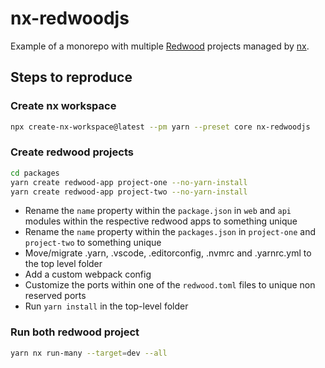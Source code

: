 # nx-redwoodjs

Example of a monorepo with multiple [Redwood](https://github.com/redwoodjs/redwood) projects managed by [nx](https://github.com/nrwl/nx).

## Steps to reproduce

### Create nx workspace

``` bash
npx create-nx-workspace@latest --pm yarn --preset core nx-redwoodjs
```

### Create redwood projects

``` bash
cd packages
yarn create redwood-app project-one --no-yarn-install
yarn create redwood-app project-two --no-yarn-install
```

- Rename the `name` property within the `package.json` in `web` and `api` modules within the respective redwood apps to something unique
- Rename the `name` property within the `packages.json` in `project-one` and `project-two` to something unique
- Move/migrate .yarn, .vscode, .editorconfig, .nvmrc and .yarnrc.yml to the top level folder
- Add a custom webpack config
- Customize the ports within one of the `redwood.toml` files to unique non reserved ports
- Run `yarn install` in the top-level folder

### Run both redwood project

``` bash
yarn nx run-many --target=dev --all
```
